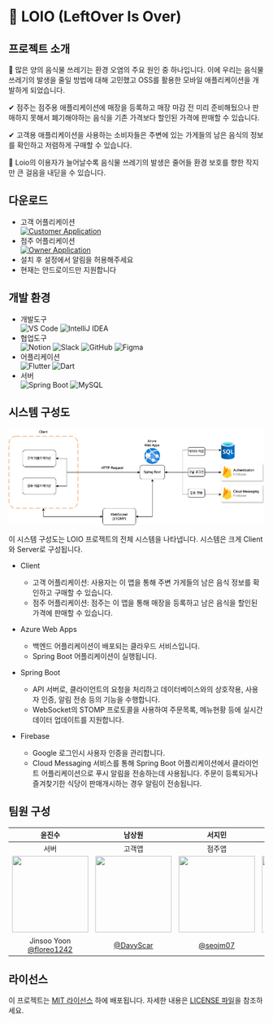 # 🍱 LOIO (LeftOver Is Over)

## 프로젝트 소개
📌 많은 양의 음식물 쓰레기는 환경 오염의 주요 원인 중 하나입니다. 
이에 우리는 음식물쓰레기의 발생을 줄일 방법에 대해 고민했고 OSS를 활용한 모바일 애플리케이션을 개발하게 되었습니다.

✔︎ 점주는 점주용 애플리케이션에 매장을 등록하고 매장 마감 전 미리 준비해뒀으나 판매하지 못해서 폐기해야하는 음식을 기존 가격보다 할인된 가격에 판매할 수 있습니다.

✔︎ 고객용 애플리케이션을 사용하는 소비자들은 주변에 있는 가게들의 남은 음식의 정보를 확인하고 저렴하게 구매할 수 있습니다. 

🙏 Loio의 이용자가 늘어날수록 음식물 쓰레기의 발생은 줄어들 환경 보호를 향한 작지만 큰 걸음을 내딛을 수 있습니다.

## 다운로드
- 고객 어플리케이션 <br>
[![Customer Application](https://img.shields.io/badge/Download_For_Customers-blue?style=for-the-badge&logo=Android)](https://drive.google.com/file/d/1itznIU5npvExpNon0nxaK6zrr0sbhfWT/view?usp=drive_link)
- 점주 어플리케이션 <br>
[![Owner Application](https://img.shields.io/badge/Download_For_Owners-green?style=for-the-badge&logo=Android)](https://drive.google.com/file/d/1MrhUM7Ys6eChTPpwzd0FnKz653oth-Cy/view?usp=drive_link)
- 설치 후 설정에서 알림을 허용해주세요
- 현재는 안드로이드만 지원합니다



## 개발 환경
- 개발도구 <br>
![VS Code](https://img.shields.io/badge/VS_Code-007ACC?style=for-the-badge&logo=visual-studio-code&logoColor=white) ![IntelliJ IDEA](https://img.shields.io/badge/IntelliJ_IDEA-000000?style=for-the-badge&logo=intellij-idea&logoColor=white)
- 협업도구 <br>
![Notion](https://img.shields.io/badge/Notion-000000?style=for-the-badge&logo=notion&logoColor=white) ![Slack](https://img.shields.io/badge/Slack-4A154B?style=for-the-badge&logo=slack&logoColor=white) ![GitHub](https://img.shields.io/badge/GitHub-181717?style=for-the-badge&logo=github&logoColor=white) ![Figma](https://img.shields.io/badge/Figma-F24E1E?style=for-the-badge&logo=figma&logoColor=white)
- 어플리케이션 <br>
![Flutter](https://img.shields.io/badge/Flutter-02569B?style=for-the-badge&logo=flutter&logoColor=white) ![Dart](https://img.shields.io/badge/Dart-0175C2?style=for-the-badge&logo=dart&logoColor=white)
- 서버 <br>
![Spring Boot](https://img.shields.io/badge/Spring_Boot-6DB33F?style=for-the-badge&logo=spring-boot&logoColor=white) ![MySQL](https://img.shields.io/badge/MySQL-4479A1?style=for-the-badge&logo=mysql&logoColor=white)

## 시스템 구성도
![Diagram](https://github.com/CSID-DGU/2024-01-CSC4004-03-I-Contact/blob/main/Doc/%EA%B5%AC%EC%84%B1%EB%8F%84.png?raw=true)

이 시스템 구성도는 LOIO 프로젝트의 전체 시스템을 나타냅니다. 시스템은 크게 Client와 Server로 구성됩니다.

- Client
	- 고객 어플리케이션: 사용자는 이 앱을 통해 주변 가게들의 남은 음식 정보를 확인하고 구매할 수 있습니다.
	- 점주 어플리케이션: 점주는 이 앱을 통해 매장을 등록하고 남은 음식을 할인된 가격에 판매할 수 있습니다.

- Azure Web Apps
	- 백엔드 어플리케이션이 배포되는 클라우드 서비스입니다.
	- Spring Boot 어플리케이션이 실행됩니다.

- Spring Boot
	- API 서버로, 클라이언트의 요청을 처리하고 데이터베이스와의 상호작용, 사용자 인증, 알림 전송 등의 기능을 수행합니다.
	- WebSocket의 STOMP 프로토콜을 사용하여 주문목록, 메뉴현황 등에 실시간 데이터 업데이트를 지원합니다. 

- Firebase
	- Google 로그인시 사용자 인증을 관리합니다.
	- Cloud Messaging 서비스를 통해 Spring Boot 어플리케이션에서 클라이언트 어플리케이션으로 푸시 알림을 전송하는데 사용됩니다. 주문이 등록되거나 즐겨찾기한 식당이 판매개시하는 경우 알림이 전송됩니다.


## 팀원 구성
|윤진수|남상원|서지민|안하현|염경민|
|:---:|:---:|:---:|:---:|:---:|
|서버|고객앱|점주앱|고객앱|점주앱|
|<img src="https://avatars.githubusercontent.com/u/51525934?v=4" width="150" height="150"/>|<img src="https://avatars.githubusercontent.com/u/139528469?v=4" width="150" height="150"/>|<img src="https://avatars.githubusercontent.com/u/129031753?v=4" width="150" height="150"/>|<img src="https://avatars.githubusercontent.com/u/150058057?v=4" width="150" height="150"/>|<img src="https://avatars.githubusercontent.com/u/153171942?v=4" width="150" height="150"/>|
|Jinsoo Yoon<br/>[@floreo1242](https://github.com/floreo1242)|[@DavyScar](https://github.com/DavyScar)|[@seojm07](https://github.com/seojm07)|ha-hyeon<br/>[@ha-hyeon](https://github.com/ha-hyeon)|[@Ykmykmkkk](https://github.com/Ykmykmkkk)|

## 라이선스

이 프로젝트는 [MIT 라이선스](LICENSE) 하에 배포됩니다. 자세한 내용은 [LICENSE 파일](LICENSE)을 참조하세요.

